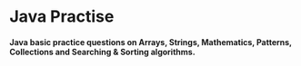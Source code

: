 # Java Practise
#### Java basic practice questions on Arrays, Strings, Mathematics, Patterns, Collections and Searching & Sorting algorithms.
